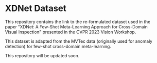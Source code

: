 # XDNet Dataset

This repository contains the link to the re-formulated dataset used in the paper "XDNet: A Few-Shot Meta-Learning Approach for Cross-Domain Visual Inspection" presented in the CVPR 2023 Vision Workshop.

This dataset is adapted from the MVTec data (originally used for anomaly detection) for few-shot cross-domain meta-learning.

This repository will be updated soon.
